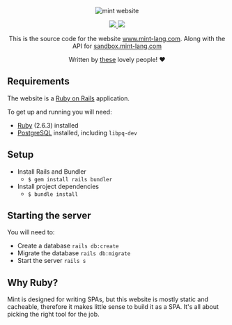 
<p align="center">
  <img src="https://github.com/mint-lang/mint-website-rails/blob/master/banner.png?raw=true" alt="mint website"></img>
</p>         

<p align="center"> 

<a href="https://gitter.im/mint-lang/Lobby" target="_blank">
	<img src="https://img.shields.io/gitter/room/7d924c483d0d9dff10763921aea2038e660e1252/68747470733a2f2f6261646765732e6769747465722e696d2f67697474657248512f6769747465722e737667" />
</a>

<a href="https://discord.gg/NXFUJs2" target="_blank">
	<img src="https://img.shields.io/discord/698214718241767445?color=7289DA&label=Discord&style=plastic" />
</a>
</p>

<p align="center">
	This is the source code for the website <a href="https://www.mint-lang.com" target="_blank">www.mint-lang.com</a>. Along with the API for <a href="https://sandbox.mint-lang.com" target="_blank">sandbox.mint-lang.com</a>
</p>

<p align="center">
	Written by <a href="https://github.com/mint-lang/mint-website-rails/graphs/contributors" target="blank">these</a> lovely people! ❤️
</p>


## Requirements

The website is a [Ruby on Rails](https://rubyonrails.org/) application.

To get up and running you will need:

-   [Ruby](https://www.ruby-lang.org/en/)  (2.6.3) installed
-   [PostgreSQL](https://www.postgresql.org/)  installed, including  `libpq-dev`

## Setup
-   Install Rails and Bundler
    -   `$ gem install rails bundler`
-   Install project dependencies
    -   `$ bundle install`

## Starting the server

You will need to:

-   Create a database  `rails db:create`
-   Migrate the database  `rails db:migrate`
-   Start the server  `rails s`

## [](https://github.com/Multimegamander/mint-website-rails#why-ruby)Why Ruby?

Mint is designed for writing SPAs, but this website is mostly static and cacheable, therefore it makes little sense to build it as a SPA. It's all about picking the right tool for the job.
